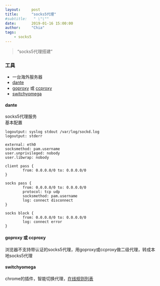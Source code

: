 ```yaml
---
layout:     post
title:      "socks5代理"
#subtitle:   " \"\""
date:       2019-01-16 15:00:00
author:     "Chia"
tags:
    - socks5
---
```


> “socks5代理搭建”

### 工具

* 一台海外服务器
* [dante](http://www.inet.no/dante/)
* [goproxy](https://github.com/snail007/goproxy) 或 [ccproxy](http://www.ccproxy.com/) 
* [switchyomega](https://www.switchyomega.com/)

#### dante
socks5代理服务  
基本配置
```
logoutput: syslog stdout /var/log/sockd.log
logoutput: stderr

external: eth0
socksmethod: pam.username
user.unprivileged: nobody
user.libwrap: nobody

client pass {
        from: 0.0.0.0/0 to: 0.0.0.0/0
}

socks pass {
        from: 0.0.0.0/0 to: 0.0.0.0/0
        protocol: tcp udp
        socksmethod: pam.username
        log: connect disconnect
}

socks block {
        from: 0.0.0.0/0 to: 0.0.0.0/0
        log: connect error
}

```

#### goproxy 或 ccproxy
浏览器不支持带认证的socks5代理，用goproxy或ccproxy做二级代理，转成本地socks5代理

#### switchyomega
chrome的插件，智能切换代理，[在线规则列表](https://raw.githubusercontent.com/gfwlist/gfwlist/master/gfwlist.txt)


